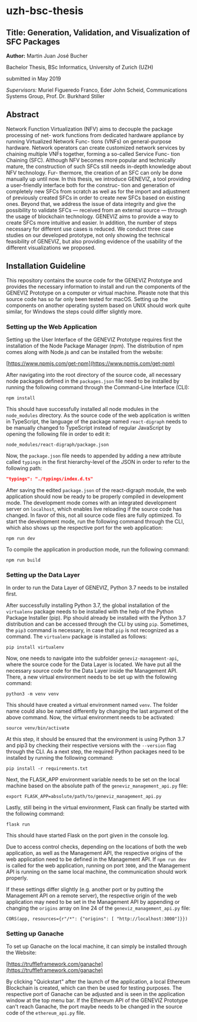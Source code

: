# uzh-bsc-thesis
## Title: Generation, Validation, and Visualization of SFC Packages

**Author:** Martin Juan José Bucher

Bachelor Thesis, BSc Informatics, University of Zurich (UZH)

submitted in May 2019

*Supervisors:* Muriel Figueredo Franco, Eder John Scheid, Communications Systems Group, Prof. Dr. Burkhard Stiller

## Abstract

Network Function Virtualization (NFV) aims to decouple the package processing of net- work functions from dedicated hardware appliance by running Virtualized Network Func- tions (VNFs) on general-purpose hardware. Network operators can create customized network services by chaining multiple VNFs together, forming a so-called Service Func- tion Chaining (SFC). Although NFV becomes more popular and technically mature, the construction of such SFCs still needs in-depth knowledge about NFV technology. Fur- thermore, the creation of an SFC can only be done manually up until now. In this thesis, we introduce GENEVIZ, a tool providing a user-friendly interface both for the construc- tion and generation of completely new SFCs from scratch as well as for the import and adjustment of previously created SFCs in order to create new SFCs based on existing ones. Beyond that, we address the issue of data integrity and give the possibility to validate SFCs — received from an external source — through the usage of blockchain technology. GENEVIZ aims to provide a way to create SFCs more intuitive and easier. In addition, the number of steps necessary for different use cases is reduced. We conduct three case studies on our developed prototype, not only showing the technical feasibility of GENEVIZ, but also providing evidence of the usability of the different visualizations we proposed.

## Installation Guideline

This repository contains the source code for the GENEVIZ Prototype and provides the necessary information to install and run the components of the GENEVIZ Prototype on a computer or virtual machine. Pleaste note that this source code has so far only been tested for macOS. Setting up the components on another operating system based on UNIX should work quite similar, for Windows the steps could differ slightly more.

### Setting up the Web Application

Setting up the User Interface of the GENEVIZ Prototype requires first the installation of the Node Package Manager (npm). The distribution of npm comes along with Node.js and can be installed from the website:

[https://www.npmjs.com/get-npm](https://www.npmjs.com/get-npm)

After navigating into the root directory of the source code, all necessary node packages defined in the ```packages.json``` file need to be installed by running the following command through the Command-Line Interface (CLI):

```
npm install
```

This should have successfully installed all node modules in the ```node_modules``` directory. As the source code of the web application is written in TypeScript, the language of the package named ```react-digraph``` needs to be manually changed to TypeScript instead of regular JavaScript by opening the following file in order to edit it:

```
node_modules/react-digraph/package.json
```

Now, the ```package.json``` file needs to appended by adding a new attribute called ```typings``` in the first hierarchy-level of the JSON in order to refer to the following path:

```json
"typings": "./typings/index.d.ts"
```

After saving the edited ```package.json``` of the react-digraph module, the web application should now be ready to be properly compiled in development mode. The development mode comes with an integrated development server on ```localhost```, which enables live reloading if the source code has changed. In favor of this, not all source code files are fully optimized. To start the development mode, run the following command through the CLI, which also shows up the respective port for the web application:

```
npm run dev
```

To compile the application in production mode, run the following command:

```
npm run build
```

### Setting up the Data Layer

In order to run the Data Layer of GENEVIZ, Python 3.7 needs to be installed first.

After successfully installing Python 3.7, the global installation of the ```virtualenv``` package needs to be installed with the help of the Python Package Installer (pip). Pip should already be installed with the Python 3.7 distribution and can be accessed through the CLI by using ```pip```. Sometimes, the ```pip3``` command is necessary, in case that ```pip``` is not recognized as a command. The ```virtualenv``` package is installed as follows:

```
pip install virtualenv
```

Now, one needs to navigate into the subfolder ```geneviz-management-api```, where the source code for the Data Layer is located. We have put all the necessary source code for the Data Layer inside the Management API. There, a new virtual environment needs to be set up with the following command:

```
python3 -m venv venv
```

This should have created a virtual environment named ```venv```. The folder name could also be named differently by changing the last argument of the above command. Now, the virtual environment needs to be activated:

```
source venv/bin/activate
```

At this step, it should be ensured that the environment is using Python 3.7 and pip3 by checking their respective versions with the ```--version``` flag through the CLI. As a next step, the required Python packages need to be installed by running the following command:

```
pip install -r requirements.txt
```

Next, the FLASK_APP environment variable needs to be set on the local machine based on the absolute path of the ```geneviz_management_api.py``` file:

```
export FLASK_APP=absolute/path/to/geneviz_management_api.py
```

Lastly, still being in the virtual environment, Flask can finally be started with the following command:

```
flask run
```

This should have started Flask on the port given in the console log.

Due to access control checks, depending on the locations of both the web application, as well as the Management API, the respective origins of the web application need to be defined in the Management API. If ```npm run dev``` is called for the web application, running on port ```3000```, and the Management API is running on the same local machine, the communication should work properly. 

If these settings differ slightly (e.g. another port or by putting the Management API on a remote server), the respective origin of the web application may need to be set in the Management API by appending or changing the ```origins``` array on line 24 of the ```geneviz_management_api.py``` file:

```
CORS(app, resources={r"/*": {"origins": [ "http://localhost:3000"]}})
```

### Setting up Ganache
To set up Ganache on the local machine, it can simply be installed through the Website:

[https://truffleframework.com/ganache](https://truffleframework.com/ganache)

By clicking "Quickstart" after the launch of the application, a local Ethereum Blockchain is created, which can then be used for testing purposes. The respective port of Ganache can be adjusted and is seen in the application window at the top menu bar. If the Ethereum API of the GENEVIZ Prototype can't reach Ganache, the port maybe needs to be changed in the source code of the ```ethereum_api.py``` file.
